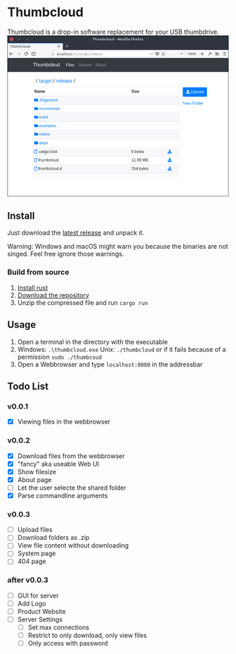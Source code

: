 # Thumbcloud
Thumbcloud is a drop-in software replacement for your USB thumbdrive.
![Screenshot](./screenshot.png)

## Install
Just download the [latest release](https://github.com/flofriday/thumbcloud/releases) and unpack it.

Warning: Windows and macOS might warn you because the binaries are not singed.
Feel free ignore those warnings.

### Build from source
1. [Install rust](https://doc.rust-lang.org/book/second-edition/ch01-01-installation.html)
2. [Download the repository](https://github.com/flofriday/thumbcloud/archive/master.zip)
3. Unzip the compressed file and run `cargo run`

## Usage
1. Open a terminal in the directory with the executable
2. Windows: `.\thumbcloud.exe`
   Unix: `./thumbcloud` or if it fails because of a permission `sudo ./thumbcoud`
3. Open a Webbrowser and type `localhost:8080` in the addressbar

## Todo List 
### v0.0.1
- [X] Viewing files in the webbrowser

### v0.0.2
- [X] Download files from the webbrowser
- [X] "fancy" aka useable Web UI
- [X] Show filesize
- [X] About page
- [ ] Let the user selecte the shared folder
- [X] Parse commandline arguments

### v0.0.3
- [ ] Upload files
- [ ] Download folders as .zip
- [ ] View file content without downloading
- [ ] System page
- [ ] 404 page

### after v0.0.3
- [ ] GUI for server
- [ ] Add Logo
- [ ] Product Website
- [ ] Server Settings
    - [ ] Set max connections
    - [ ] Restrict to only download, only view files
    - [ ] Only access with password
